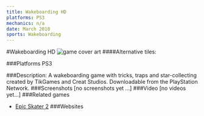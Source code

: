 ```yaml
---
title: Wakeboarding HD
platforms: PS3
mechanics: n/a
date: March 2010
sports: Wakeboarding
---
```

#Wakeboarding HD
![game cover art](//images.igdb.com/igdb/image/upload/t_cover_big/g9452upuyo9frmegogga.jpg "Logo Title Text 1")
####Alternative tiles:

###Platforms
PS3

###Description:
A wakeboarding game with tricks, traps and star-collecting created by TikGames and Creat Studios. Downloadable from the PlayStation Network.
###Screenshots
[no screenshots yet ...]
###Video
[no videos yet...]
###Related games
* [Epic Skater 2](/games/epic-skater-2-71452/)
###Websites

